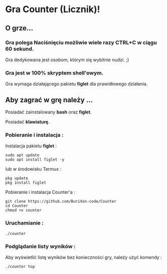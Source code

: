 # Gra Counter (Licznik)!
## O grze...

### Gra polega Naciśnięciu możliwie wiele razy CTRL+C w ciągu 60 sekund.

Gra dedykowana jest osobom, którym się wybitnie nudzi. ;)


### Gra jest w 100% skryptem shell'owym.

Gra wymaga działającego pakietu **figlet** dla prawidłowego działania.

## Aby zagrać w grę należy ...

Posiadać zainstalowany **bash** oraz **figlet**.

Posiadać **klawiaturę**.

### Pobieranie i instalacja :
Instalacja pakietu **figlet** :
```
sudo apt update
sudo apt install figlet -y
```
lub w środowisku Termux :
```
pkg update
pkg install figlet
```
Pobieranie i instalacja Counter'a :
```
git clone https://github.com/BuriXon-code/Counter
cd Counter
chmod +x counter
```
### Uruchamianie :
```
./counter
```

### Podglądanie listy wyników :
Aby wyświetlić listę wyników bez konieczności gry, należy użyć komendy :
```
./counter top
```


